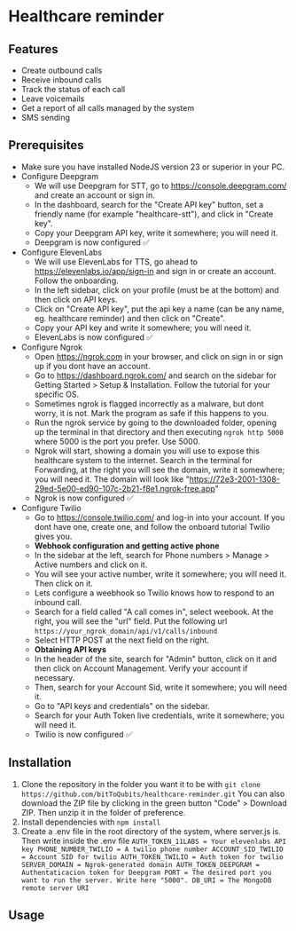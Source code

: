 # Healthcare reminder
## Features
- Create outbound calls
- Receive inbound calls
- Track the status of each call
- Leave voicemails
- Get a report of all calls managed by the system
- SMS sending
## Prerequisites
- Make sure you have installed NodeJS version 23 or superior in your PC.
- Configure Deepgram
    - We will use Deepgram for STT, go to https://console.deepgram.com/ and create an account or sign in.
    - In the dashboard, search for the "Create API key" button, set a friendly name (for example "healthcare-stt"), and click in "Create key".
    - Copy your Deepgram API key, write it somewhere; you will need it.
    - Deepgram is now configured ✅
- Configure ElevenLabs
    - We will use ElevenLabs for TTS, go ahead to https://elevenlabs.io/app/sign-in and sign in or create an account. Follow the onboarding.
    - In the left sidebar, click on your profile (must be at the bottom) and then click on API keys. 
    - Click on "Create API key", put the api key a name (can be any name, eg. healthcare reminder) and then click on "Create".
    - Copy your API key and write it somewhere; you will need it.
    - ElevenLabs is now configured ✅
- Configure Ngrok 
    - Open https://ngrok.com in your browser, and click on sign in or sign up if you dont have an account.
    - Go to https://dashboard.ngrok.com/ and search on the sidebar for Getting Started > Setup & Installation. Follow the tutorial for your specific OS. 
    - Sometimes ngrok is flagged incorrectly as a malware, but dont worry, it is not. Mark the program as safe if this happens to you.
    - Run the ngrok service by going to the downloaded folder, opening up the terminal in that directory and then executing `ngrok http 5000` where 5000 is the port you prefer. Use 5000.
    - Ngrok will start, showing a domain you will use to expose this healthcare system to the internet. Search in the terminal for Forwarding, at the right you will see the domain, write it somewhere; you will need it. The domain will look like "https://72e3-2001-1308-29ed-5e00-ed90-107c-2b21-f8e1.ngrok-free.app"
    - Ngrok is now configured ✅
- Configure Twilio
    - Go to https://console.twilio.com/ and log-in into your account. If you dont have one, create one, and follow the onboard tutorial Twilio gives you.
    - **Webhook configuration and getting active phone**
    - In the sidebar at the left, search for Phone numbers > Manage > Active numbers and click on it.
    - You will see your active number, write it somewhere; you will need it. Then click on it.
    - Lets configure a weebhook so Twilio knows how to respond to an inbound call. 
    - Search for a field called "A call comes in", select weebook. At the right, you will see the "url" field. Put the following url ``https://your_ngrok_domain/api/v1/calls/inbound``
    - Select HTTP POST at the next field on the right.
    - **Obtaining API keys**
    - In the header of the site, search for "Admin" button, click on it and then click on Account Management. Verify your account if necessary. 
    - Then, search for your Account Sid, write it somewhere; you will need it.
    - Go to "API keys and credentials" on the sidebar.
    - Search for your Auth Token live credentials, write it somewhere; you will need it.
    - Twilio is now configured ✅
## Installation
1. Clone the repository in the folder you want it to be with
   ``git clone https://github.com/bitToQubits/healthcare-reminder.git``
   You can also download the ZIP file by clicking in the green button "Code" > Download ZIP. 
   Then unzip it in the folder of preference.
3. Install dependencies with
   ``npm install``
4. Create a .env file in the root directory of the system, where server.js is. Then write inside the .env file
``
AUTH_TOKEN_11LABS = Your elevenlabs API key
PHONE_NUMBER_TWILIO = A twilio phone number
ACCOUNT_SID_TWILIO = Account SID for twilio
AUTH_TOKEN_TWILIO = Auth token for twilio
SERVER_DOMAIN = Ngrok-generated domain
AUTH_TOKEN_DEEPGRAM = Authentaticacion token for Deepgram
PORT = The desired port you want to run the server. Write here "5000".
DB_URI = The MongoDB remote server URI
``
## Usage
